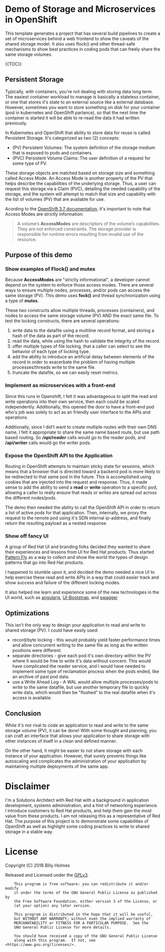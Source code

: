 # Demo of Storage and Microservices in OpenShift

This template generates a project that has several build pipelines to create a
set of microservices behind a web frontend to show the caveats of the shared
storage model. It also uses flock() and other thread-safe mechanisms to show
best practices in coding pods that can freely share the same storage volumes.

{{TOC}}

## Persistent Storage

Typically, with containers, you're not dealing with storing data long term. The
easiest container workload to manage is basically a stateless container, or one
that stores it's state to an external source like a external database. However,
sometimes you want to store something on disk for your container (pod in
kubernetes and OpenShift parlance), so that the next time the container is
started it will be able to re-read the data it had written previously.

In Kubernetes and OpenShift that ability to store data for reuse is called
Persistent Storage. It's categorized as two (2) concepts:

* (PV) Persistent Volumes: The system definition of the storage medium that is
  exposed to pods and containers.
* (PVC) Persistent Volume Claims: The user definition of a request for some
  type of PV.

These storage objects are matched based on storage size and something called
Access Mode. An Access Mode is another property of the PV that helps describe
the capabilities of the underlying storage. Thus, a user can request this
storage via a Claim (PVC), detailing the needed capability of the storage, and
the system will attempt to match that size and capability with the list of
volumes (PV) that are available for use.

Acording to the [OpenShift 3.7 documentation][1], it's important to note that
Access Modes are strictly information:

> A volume’s **AccessModes** are descriptors of the volume’s capabilities. They
> are not enforced constraints. The storage provider is responsible for runtime
> errors resulting from invalid use of the resource.

[1]: https://docs.openshift.com/container-platform/3.7/architecture/additional_concepts/storage.html#pv-access-modes

## Purpose of this demo

### Show examples of Flock() and mutex

Because **AccessModes** are "strictly informational", a developer cannot depend on
the system to enforce those access modes. There are several ways to ensure multiple nodes, processes, and/or pods can access the same storage (PV). This demo uses **fock()** and thread synchronization using a type of **mutex**.

These two constructs allow multiple threads, processes (containers), and nodes to access the same storage volume (PV) AND the exact same file. To test the locking constructs, there are several operations:

1. write data to the datafile using a multiline record format, and storing a hash of the data as part of the record.
2. read the data, while using the hash to validate the integrity of the record.
3. offer multiple types of file locking, that a caller can select to see the behavior of each type of locking type.
4. add the ability to introduce an artificial delay between elements of the record in order to exacerbate the problem of having multiple processes/threads write to the same file.
5. truncate the datafile, so we can easily reset metrics.

### Implement as microservices with a front-end

Since this runs in Openshift, I felt it was advantageous to split the read and write operations into their own service, then each could be scaled independently. Additionally, this opened the door to have a front-end pod who's job was solely to act as an friendly user interface to the APIs and operations.

Additionally, since I did't want to create multiple routes with their own DNS name, I felt it appropriate to share the same name based route, but use path based routing. So ***/api/reader*** calls would go to the reader pods, and **/api/writer** calls would go the writer pods.

### Expose the OpenShift API to the Application

Routing in OpenShift attempts to maintain sticky state for sessions, which means that a browser that is directed toward a backend pod is more likely to be redirected to that same pod in the future. This is accomplished using cookies that are injected into the request and response. Thus, it made sense to add the ability to send a **read** or **write** operation to a specific pod, allowing a caller to really ensure that reads or writes are spread out across the different nodes/pods.

The demo then needed the ability to call the OpenShift API in order to return a list of active pods for that application. Then, internally, we proxy the request to the remote pod using it's SDN internal ip-address, and finally return the resulting payload as a nested response.

### Show off fancy UI

A group of Red Hat UI and branding folks decided they wanted to share their experiences and lessons from UI for Red Hat products. Thus started [Pattern Fly][2] as a way to collect and show the world the types of design patterns that go into Red Hat products.

I happened to stumble upon it, and decided the demo needed a nice UI to help exercise these read and write APIs in a way that could easier track and show success and failure of the different locking modes.

It also helped me learn and experience some of the new technologies in the UI world, such as [angularjs][3], [UI-Bootstrap][4], and [swagger][5]

[2]: https://www.patternfly.org/
[3]: https://angularjs.org/
[4]: https://angular-ui.github.io/bootstrap/
[5]: https://swagger.io/

## Optimizations

This isn't the only way to design your application to read and write to shared storage (PV). I could have easily used:

- record/byte locking - this would probably yield faster performance times and allow concurrent writing to the same file as long as the written positions were different.
- separate directories - give each pod it's own directory within the PV where it would be free to write it's data without concern. This would have complicated the reader service, and I would have needed to implement some type of reclamation process when the pods ended, like an archive of past pod data.
- use a Write Ahead Log - A WAL would allow multiple processes/pods to write to the same datafile, but use another temporary file to quickly write data, which would then be "flushed" to the real datafile when it's access is available.

## Conclusion

While it's not rival to code an application to read and write to the same storage volume (PV), it can be done! With some thought and planning, you can craft an interface that allows your application to share storage with other instances of itself in a clean and defined manner.

On the other hand, it might be easier to not share storage with each instance of your application. However, that surely prevents things like autoscaling and complicates the administration of your application by maintaining multiple deployments of the same app.

# Disclaimer

I'm a Solutions Architect with Red Hat with a background in application development, systems administration, and a hint of networking experience. I introduce customers to Red Hat products, and help them gain the most value from these products. I am not releasing this as a representative of Red Hat. The purpose of this project is to demonstrate some capabilities of OpenShift as well as highlight some coding practices to write to shared storage in a stable way.

# License
Copyright (C) 2018  Billy Holmes

Released and Licensed under the [GPLv3](https://www.gnu.org/licenses/gpl-3.0.en.html).

```
    This program is free software: you can redistribute it and/or modify
    it under the terms of the GNU General Public License as published by
    the Free Software Foundation, either version 3 of the License, or
    (at your option) any later version.

    This program is distributed in the hope that it will be useful,
    but WITHOUT ANY WARRANTY; without even the implied warranty of
    MERCHANTABILITY or FITNESS FOR A PARTICULAR PURPOSE.  See the
    GNU General Public License for more details.

    You should have received a copy of the GNU General Public License
    along with this program.  If not, see <https://www.gnu.org/licenses/>.

